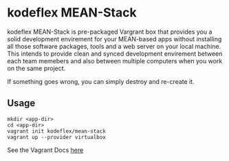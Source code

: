 # **kodeflex** MEAN-Stack

kodeflex MEAN-Stack is pre-packaged Vargrant box that provides you a solid development envirement for your MEAN-based apps without installing all those software packages, tools and a web server on your local machine. This intends to provide clean and synced development envirement between each team memebers and also between multiple computers when you work on the same project.

If something goes wrong, you can simply destroy and re-create it.

## Usage

```
mkdir <app-dir>
cd <app-dir>
vagrant init kodeflex/mean-stack
vagrant up --provider virtualbox
```

See the Vagrant Docs [here](https://www.vagrantup.com/docs/)